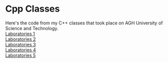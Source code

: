 # Cpp Classes
Here's the code from my C++ classes that took place on AGH University of Science and Technology.  
<a href="https://github.com/LucasJezap/CppClasses/tree/master/Lab1"> Laboratories 1   
<a href="https://github.com/LucasJezap/CppClasses/tree/master/Lab2"> Laboratories 2   
<a href="https://github.com/LucasJezap/CppClasses/tree/master/Lab3"> Laboratories 3   
<a href="https://github.com/LucasJezap/CppClasses/tree/master/Lab4"> Laboratories 4   
<a href="https://github.com/LucasJezap/CppClasses/tree/master/Lab5"> Laboratories 5  
